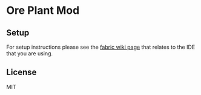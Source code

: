 # Ore Plant Mod

## Setup

For setup instructions please see the [fabric wiki page](https://fabricmc.net/wiki/tutorial:setup) that relates to the IDE that you are using.

## License

MIT
